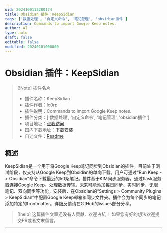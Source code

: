 ```yaml
---
uid: 2024100113280174
title: Obsidian 插件：KeepSidian
tags: ['数据处理', '自定义命令', '笔记管理', 'obsidian插件']
description: Commands to import Google Keep notes.
author: AI
type: auto
draft: false
editable: false
modified: 20240101000000
---
```


# Obsidian 插件：KeepSidian

> [!Note] 插件名片
> - 插件名称：KeepSidian
> - 插件作者：lc0rp
> - 插件说明：Commands to import Google Keep notes.
> - 插件分类：['数据处理', '自定义命令', '笔记管理', 'obsidian插件']
> - 项目地址：[点我访问](https://github.com/lc0rp/KeepSidian)
> - 国内下载地址：[下载安装](https://pkmer.cn/products/plugin/pluginMarket/?keepsidian)
> - 自述文件：[Readme](https://ghproxy.net/https://raw.githubusercontent.com/lc0rp/KeepSidian/master/README.md)



## 概述

KeepSidian是一个用于将Google Keep笔记同步到Obsidian的插件。目前处于测试阶段，仅支持从Google Keep到Obsidian的单向下载。用户可通过“Run Keep -> Obsidian”命令下载最近的50条笔记。插件基于KIM同步服务器，通过flask服务器连接Google Keep，处理数据传输。未来可能添加每日同步、实时同步、无限笔记、双向同步等功能。安装后，在Obsidian的“Settings > Community Plugins > KeepSidian”中配置Google Keep邮箱和同步文件夹。插件会为每个同步的笔记添加特定的frontmatter。详细反馈请在GitHub的issues部分分享。


> [!help] 
> 这篇插件文章还没有人贡献，欢迎占坑！
> 如果您有好的想法欢迎提交PR或者文末留言。
> 

---



